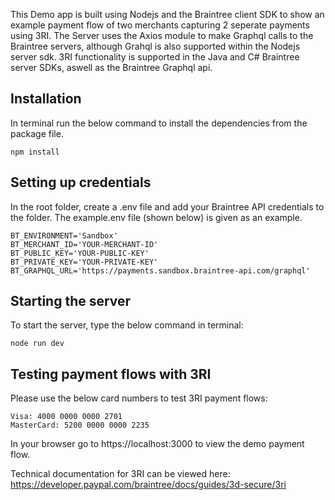 This Demo app is built using Nodejs and the Braintree client SDK to show an example payment flow of two merchants capturing 2 seperate payments using 3RI. The Server uses the Axios module to make Graphql calls to the Braintree servers, although Grahql is also supported within the Nodejs server sdk. 3RI functionality is supported in the Java and C# Braintree server SDKs, aswell as the Braintree Graphql api.

## Installation
In terminal run the below command to install the dependencies from the package file.
```
npm install
```

## Setting up credentials
In the root folder, create a .env file and add your Braintree API credentials to the folder. The example.env file (shown below) is given as an example.
```
BT_ENVIRONMENT='Sandbox'
BT_MERCHANT_ID='YOUR-MERCHANT-ID'
BT_PUBLIC_KEY='YOUR-PUBLIC-KEY'
BT_PRIVATE_KEY='YOUR-PRIVATE-KEY'
BT_GRAPHQL_URL='https://payments.sandbox.braintree-api.com/graphql'
```

## Starting the server
To start the server, type the below command in terminal:
```
node run dev
```
## Testing payment flows with 3RI
Please use the below card numbers to test 3RI payment flows:
```
Visa: 4000 0000 0000 2701
MasterCard: 5200 0000 0000 2235
```

In your browser go to https://localhost:3000 to view the demo payment flow.

Technical documentation for 3RI can be viewed here:
https://developer.paypal.com/braintree/docs/guides/3d-secure/3ri
